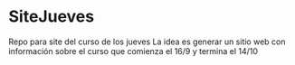 # SiteJueves
Repo para site del curso de los jueves
La idea es generar un sitio web con información sobre el curso que comienza el 16/9 y termina el 14/10

